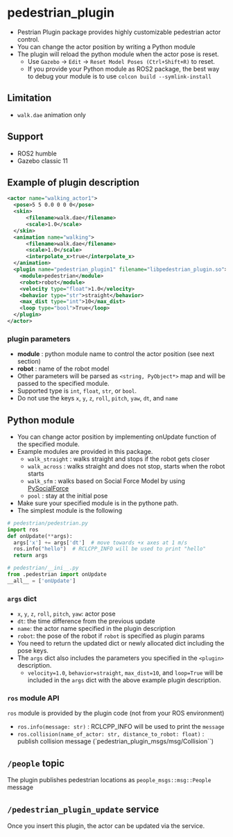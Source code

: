 # pedestrian_plugin

- Pestrian Plugin package provides highly customizable pedestrian actor control.
- You can change the actor position by writing a Python module
- The plugin will reload the python module when the actor pose is reset.
  - Use `Gazebo` -> `Edit` -> `Reset Model Poses (Ctrl+Shift+R)` to reset.
  - If you provide your Python module as ROS2 package, the best way to debug your module is to use `colcon build --symlink-install`

## Limitation

- `walk.dae` animation only

## Support

- ROS2 humble
- Gazebo classic 11

## Example of plugin description
```xml
<actor name="walking_actor1">
  <pose>5 5 0.0 0 0 0</pose>
  <skin>
      <filename>walk.dae</filename>
      <scale>1.0</scale>
  </skin>
  <animation name="walking">
      <filename>walk.dae</filename>
      <scale>1.0</scale>
      <interpolate_x>true</interpolate_x>
  </animation>
  <plugin name="pedestrian_plugin1" filename="libpedestrian_plugin.so">
    <module>pedestrian</module>
    <robot>robot</module>
    <velocity type="float">1.0</velocity>
    <behavior type="str">straight</behavior>
    <max_dist type="int">10</max_dist>
    <loop type="bool">True</loop>
  </plugin>
</actor>
```
### plugin parameters
- **module** : python module name to control the actor position (see next section)
- **robot** : name of the robot model
- Other parameters will be parsed as `<string, PyObject*>` map and will be passed to the specified module.
- Supported type is `int`, `float`, `str`, or `bool`.
- Do not use the keys `x`, `y`, `z`, `roll`, `pitch`, `yaw`, `dt`, and `name`

## Python module

- You can change actor position by implementing onUpdate function of the specified module.
- Example modules are provided in this package.
  - `walk_straight` : walks straight and stops if the robot gets closer
  - `walk_across` : walks straight and does not stop, starts when the robot starts
  - `walk_sfm` : walks based on Social Force Model by using [PySocialForce](https://github.com/yuxiang-gao/PySocialForce)
  - `pool` : stay at the initial pose
- Make sure your specified module is in the pythone path.
- The simplest module is the following

```python
# pedestrian/pedestrian.py
import ros
def onUpdate(**args):
  args['x'] += args['dt']  # move towards +x axes at 1 m/s
  ros.info("hello")  # RCLCPP_INFO will be used to print "hello"
  return args

# pedestrian/__ini__.py
from .pedestrian import onUpdate
__all__ = ['onUpdate']
```

### `args` dict

- `x`, `y`, `z`, `roll`, `pitch`, `yaw`: actor pose
- `dt`: the time difference from the previous update
- `name`: the actor name specified in the plugin description
- `robot`: the pose of the robot if `robot` is specified as plugin params
- You need to return the updated dict or newly allocated dict including the pose keys.
- The `args` dict also includes the parameters you specified in the `<plugin>` description.
  - `velocity=1.0`, `behavior=straight`, `max_dist=10`, and `loop=True` will be included in the `args` dict with the above example plugin description.

### `ros` module API

`ros` module is provided by the plugin code (not from your ROS environment)
- `ros.info(message: str)`  : RCLCPP_INFO will be used to print the `message`
- `ros.collision(name_of_actor: str, distance_to_robot: float)` : publish collision message (`pedestrian_plugin_msgs/msg/Collision``)

## `/people` topic

The plugin publishes pedestrian locations as `people_msgs::msg::People` message

## `/pedestrian_plugin_update` service

Once you insert this plugin, the actor can be updated via the service.
